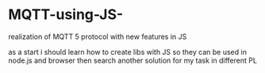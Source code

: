 # MQTT-using-JS-
realization of MQTT 5 protocol with new features in JS

as a start i should learn how to create libs with JS so they can be used in node.js and browser
then search another solution for my task in different PL
